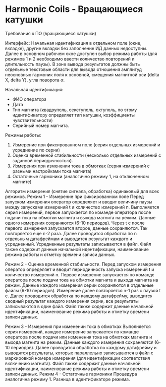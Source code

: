# Harmonic Coils - Вращающиеся катушки

Требования к ПО (вращающиеся катушки)

Интерфейс:
Начальная идентификация в отдельном поле (окне, вкладке), другие вкладки без заполнение ИД данных недоступны.
Далее в основном рабочем окне доступен выбор режима работы (для режимов 1 и 2 необходимо ввести количество повторений и длительность паузы).
В зоне вывода результатов должны быть отдельные текстовые области для вывода отношения амплитуд неосновных гармоник поля к основной, смещения магнитной оси (delta X, delta Y), угла поворота α.

Начальная идентификация:
-	ФИО оператора
-	Дата
-	Тип магнита (квадруполь, секступоль, октуполь, по этому идентификатору определяет тип катушки, коэффициенты чувствительности)
-	Серийный номер магнита.

Режимы работы:
1.	Измерение при фиксированном поле (серия отдельных измерений и усреднение по серии)
2.	Оценка временной стабильности (несколько отдельных измерений с заданной периодичностью).
3.	Измерения при изменении тока в обмотках (серия измерений с разными настройками тока магнита)
4.	Остаточные гармоники (аналогично режиму 1, на отключенном магните)

Алгоритм измерения (снятие сигнала, обработка) одинаковый для всех режимов.
Режим 1 - Измерение при фиксированном поле
Перед запуском измерения оператор определяет и вводит величину паузы между запусками измерений t и количество измерений n. Выполняется серия измерений, первое запускается по команде оператора после подачи тока на обмотки магнита и выхода магнита на режим. 
Данные одного измерения сохраняются (6-10 периодов). Через t с после первого измерения запускается второе, данные сохраняются. Так повторяется еще n-2 раза. Далее проводится обработка по n отдельным датафреймам и выводится результат каждого и усредненный. Усредненные результаты записываются в файл. 
Файл также содержит данные начальной идентификации, наименование режима работы и отметку времени записи данных.

Режим 2 - Оценка временной стабильности. 
Перед запуском измерения оператор определяет и вводит периодичность запуска измерений t и количество измерений n. Первое измерение запускается по команде оператора после подачи тока на обмотки магнита и выхода магнита на режим. 
Данные каждого измерения серии сохраняются в отдельные файлы (6-10 периодов). Измерение далее повторяется n-1 раз с паузой t с. Далее проводится обработка по каждому датафрейму, выводится сводный результат каждого измерения серии, все результаты записываются в один файл. 
Файл также содержит данные начальной идентификации, наименование режима работы и отметку времени записи данных.

Режим 3 - Измерения при изменении тока в обмотках
Выполняется серия измерений, каждое измерение запускается по команде оператора после подачи или изменения тока на обмотках магнита и выхода магнита на режим. 
Данные каждого измерения сохраняются (6-10 периодов). Далее проводится обработка по каждому  датафрейму и выводятся результаты, которые параллельно записываются в файл с маркировкой номера измерения (для идентификации соответствия включению магнита). 
Файл также содержит данные начальной идентификации, наименование режима работы и отметку времени записи данных.
Режим 4 - Остаточные гармоники
Процедура аналогична режиму 1. Разница в идентификаторе режима.

